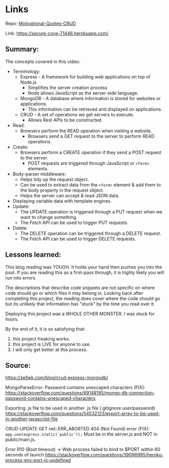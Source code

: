 # Links
Repo: [Motivational-Quotes-CRUD](https://github.com/boobeh123/Motivational-quotes-CRUD)

Link: https://secure-cove-71446.herokuapp.com/

## Summary:
The concepts covered in this video:

* Terminology:
    * Express - A framework for building web applications on top of Node.js
        * Simplifies the server creation process
        * Node allows JavaScript as the server-side language.
    * MongoDB - A database where information is stored for websites or applications.
        * This information can be retrieved and displayed on applications.
    * CRUD - A set of operations we get servers to execute.
        * Allows Rest APIs to be constructed.
* Read:
    * Browsers perform the READ operation when visiting a website.
        * Browsers send a GET request to the server to perform READ operations.
* Create:
    * Browsers perform a CREATE operation if they send a POST request to the server.
        * POST requests are triggered through JavaScript or `<form>` elements.
* Body-parser middleware:
    * Helps tidy up the request object.
    * Can be used to extract data from the `<form>` element & add them to the body property in the request object.
    * Helps the server can accept & read JSON data.
* Displaying variable data with template engines.
* Update:
    * The UPDATE operation is triggered through a PUT request when we want to change something. 
    * The Fetch API can be used to trigger PUT requests.
* Delete:
    * The DELETE operation can be triggered through a DELETE request. 
    * The Fetch API can be used to trigger DELETE requests.

## Lessons learned:
This blog reading was TOUGH. It holds your hand then pushes you into the pool. 
If you are reading this as a first-pass through, it is highly likely you will run into errors. 

The descriptions that describe code snippets are not specific on where code should go or which files it may belong in.
Looking back after completing this project, the reading does cover where the code should go but its unlikely that information has "stuck" by the time you read over it. 

Deploying this project was a WHOLE OTHER MONSTER. I was stuck for hours.

By the end of it, it is so satisfying that: 
1) this project freaking works.
2) this project is LIVE for anyone to use.
3) I will only get better at this process.

## Source:
https://zellwk.com/blog/crud-express-mongodb/

MongoParseError: Password contains unescaped characters (FIX):
https://stackoverflow.com/questions/69148195/mongo-db-connection-password-contains-unescaped-characters

Exporting .js file to be used in another .js file (.gitignore user/password)
https://stackoverflow.com/questions/54532123/export-array-to-be-used-in-another-javascript-file

CRUD-UPDATE GET net::ERR_ABORTED 404 (Not Found) error (FIX):
`app.use(express.static('public'));` Must be in the server.js and NOT in public/main.js.

Error R10 (Boot timeout) -> Web process failed to bind to $PORT within 60 seconds of launch
https://stackoverflow.com/questions/39096995/heroku-process-env-port-is-undefined